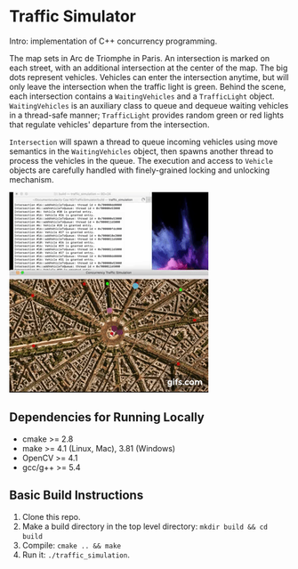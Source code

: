 # Traffic Simulator
Intro: implementation of C++ concurrency programming.   

The map sets in Arc de Triomphe in Paris. An intersection is marked on each street, with an additional intersection at the center of the map. The big dots represent vehicles. Vehicles can enter the intersection anytime, but will only leave the intersection when the traffic light is green. Behind the scene, each intersection contains a `WaitingVehicles` and a `TrafficLight` object.  `WaitingVehicles` is an auxiliary class to queue and dequeue waiting vehicles in a thread-safe manner; `TrafficLight` provides random green or red lights that regulate vehicles' departure from the intersection.   

`Intersection` will spawn a thread to queue incoming vehicles using move semantics in the `WaitingVehicles` object, then spawns another thread to process the vehicles in the queue. The execution and access to  `Vehicle` objects are carefully handled with finely-grained locking and unlocking mechanism.  

<img src="Traffic.gif"/>

## Dependencies for Running Locally
* cmake >= 2.8
* make >= 4.1 (Linux, Mac), 3.81 (Windows)
* OpenCV >= 4.1
* gcc/g++ >= 5.4

## Basic Build Instructions

1. Clone this repo.
2. Make a build directory in the top level directory: `mkdir build && cd build`
3. Compile: `cmake .. && make`
4. Run it: `./traffic_simulation`.
